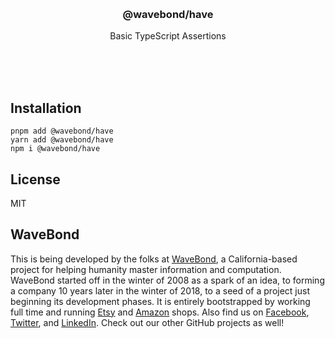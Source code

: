 <br/>
<br/>
<br/>
<br/>
<br/>
<br/>
<br/>

<h3 align='center'>@wavebond/have</h3>
<p align='center'>
  Basic TypeScript Assertions
</p>

<br/>
<br/>
<br/>

## Installation

```
pnpm add @wavebond/have
yarn add @wavebond/have
npm i @wavebond/have
```

## License

MIT

## WaveBond

This is being developed by the folks at [WaveBond](https://wave.bond), a
California-based project for helping humanity master information and
computation. WaveBond started off in the winter of 2008 as a spark of an
idea, to forming a company 10 years later in the winter of 2018, to a
seed of a project just beginning its development phases. It is entirely
bootstrapped by working full time and running
[Etsy](https://etsy.com/shop/wavebond) and
[Amazon](https://www.amazon.com/s?rh=p_27%3AMount+Build) shops. Also
find us on [Facebook](https://www.facebook.com/wavebond),
[Twitter](https://twitter.com/_wavebond), and
[LinkedIn](https://www.linkedin.com/company/wavebond). Check out our
other GitHub projects as well!
